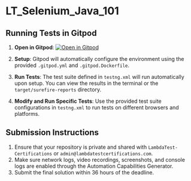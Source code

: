 # LT_Selenium_Java_101
## Running Tests in Gitpod

1. **Open in Gitpod**:
   [![Open in Gitpod](https://gitpod.io/button/open-in-gitpod.svg)](https://gitpod.io/#https://github.com/your-repository)

2. **Setup**:
   Gitpod will automatically configure the environment using the provided `.gitpod.yml` and `.gitpod.Dockerfile`.

3. **Run Tests**:
   The test suite defined in `testng.xml` will run automatically upon setup. You can view the results in the terminal or the `target/surefire-reports` directory.

4. **Modify and Run Specific Tests**:
   Use the provided test suite configurations in `testng.xml` to run tests on different browsers and platforms.

## Submission Instructions

1. Ensure that your repository is private and shared with `LambdaTest-Certifications` or `admin@lambdatestcertifications.com`.
2. Make sure network logs, video recordings, screenshots, and console logs are enabled through the Automation Capabilities Generator.
3. Submit the final solution within 36 hours of the deadline.
